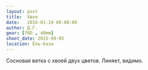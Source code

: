 ```yaml
---
layout: post
title:  Хвоя
date:   2016-01-19 00:00:00
author: Д.Г.
gear: [70D , 40mm]
shoot_date: 2015-09-05
location: Ёль-база
---
```


Сосновая ветка с хвоей двух цветов. Линяет, видимо.
